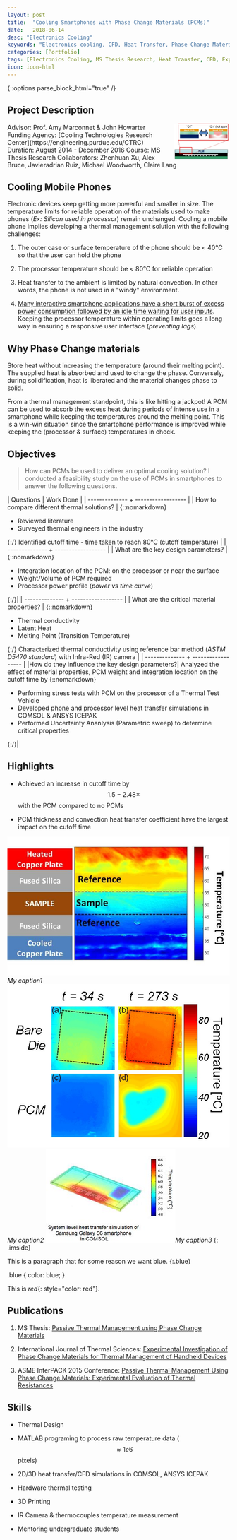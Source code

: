 ```yaml
---
layout: post
title:  "Cooling Smartphones with Phase Change Materials (PCMs)"
date:   2018-06-14
desc: "Electronics Cooling"
keywords: "Electronics cooling, CFD, Heat Transfer, Phase Change Materials,Thermal stress test, COMSOL, Simulation"
categories: [Portfolio]
tags: [Electronics Cooling, MS Thesis Research, Heat Transfer, CFD, Experiments]
icon: icon-html
---
```

{::options parse_block_html="true" /}

## Project Description

<img src="/static/assets/img/blog/msthesis/intro_pcm.jpg" alt="Why PCM" style="float:right;width:25%; margin-left: 20px;">
Advisor: Prof. Amy Marconnet & John Howarter  
Funding Agency: [Cooling Technologies Research Center](https://engineering.purdue.edu/CTRC)  
Duration: August 2014 - December 2016  
Course: MS Thesis Research  
Collaborators: Zhenhuan Xu, Alex Bruce,       Javieradrian Ruiz, Michael Woodworth, Claire Lang

## Cooling Mobile Phones
Electronic devices keep getting more powerful and smaller in size. The temperature limits for reliable operation of the materials used to make phones (*Ex: Silicon used in processor*) remain unchanged. Cooling a mobile phone implies developing a thermal management solution with the following challenges:

1. The outer case or surface temperature of the phone should be < 40°C so that the user can hold the phone  

2. The processor temperature should be < 80°C for reliable operation

3. Heat transfer to the ambient is limited by natural convection. In other words, the phone is not used in a "windy" environment.
5. [Many interactive smartphone applications have a short burst of excess power consumption followed by an idle time waiting for user inputs](www.scientificamerican.com/article/computational-sprinting/). Keeping the processor temperature within operating limits goes a long way in ensuring a responsive user interface (*preventing lags*).

## Why Phase Change materials

 Store heat without increasing the temperature (around their melting point). The supplied heat is absorbed and used to change the phase. Conversely, during solidification, heat is liberated and the material changes phase to solid.  

From a thermal management standpoint, this is like hitting a jackpot! A PCM can be used to absorb the excess heat during periods of intense use in a smartphone while keeping the temperatures around the melting point. This is a win-win situation since the smartphone performance is improved while keeping the (processor & surface) temperatures in check.


## Objectives

>How can PCMs be used to deliver an optimal cooling solution?
I conducted a feasibility study on the use of PCMs in smartphones to answer the following questions.

<style type="text/css">
table{
    border-collapse: collapse;
    border:2px solid black;  
}

</style>

| Questions      | Work Done         |
| -------------- + ------------------ |
| How to compare different thermal solutions?         |   {::nomarkdown}<ul><li> Reviewed literature </li><li> Surveyed thermal engineers in the industry</li></ul>{:/} Identified cutoff time - time taken to reach 80°C (cutoff temperature) |
| -------------- + ------------------ |
|   What are the key design parameters?         |    {::nomarkdown}<ul><li>Integration location of the PCM: on the processor or near the surface </li><li>Weight/Volume of PCM required </li><li>Processor power profile (*power vs time curve*) </li></ul>{:/}|
| -------------- + ------------------ |
|  What are the critical material properties?         |    {::nomarkdown}<ul><li> Thermal conductivity </li><li> Latent Heat </li>     <li> Melting Point (Transition Temperature) </li></ul>{:/} Characterized thermal conductivity using reference bar method (*ASTM D5470 standard*) with Infra-Red (IR) camera       |
| -------------- + ------------------ |
|How do they influence the key design parameters?| Analyzed the effect of material properties, PCM weight and integration location on the cutoff time by       {::nomarkdown} <ul><li> Performing stress tests with PCM on the processor of a Thermal Test Vehicle   </li><li> Developed phone and processor level heat transfer simulations in COMSOL & ANSYS ICEPAK </li> <li> Performed Uncertainty Ananlysis (Parametric sweep) to determine critical properties </li> </ul> {:/}|

## Highlights

* Achieved an increase in cutoff time by $$ 1.5 - 2.48 \times $$ with the PCM compared to no PCMs

* PCM thickness and convection heat transfer coefficient have the largest impact on the cutoff time

<style>
 .imside>img {
    width:30%;
    padding:0 5px;
  }
</style>

![image 1](/static/assets/img/blog/msthesis/cross_plane_rig_temp_map.jpg)*My caption1*
![image 2](/static/assets/img/blog/msthesis/ir_surface_temps.jpg)*My caption2*
![image 3](/static/assets/img/blog/msthesis/sim_phone.JPG)*My caption3*
{: .imside}


This is a paragraph that for some reason we want blue.
{:.blue}

.blue {
  color: blue;
}


This is *red*{: style="color: red"}.

## Publications

1. MS Thesis: [Passive Thermal Management using Phase Change Materials](https://search.proquest.com/docview/1881313041)

2. International Journal of Thermal Sciences: [Experimental Investigation of Phase Change Materials for Thermal Management of Handheld Devices](https://doi.org/10.1016/j.ijthermalsci.2018.03.012)

3. ASME InterPACK 2015 Conference: [Passive Thermal Management Using Phase Change Materials: Experimental Evaluation of Thermal Resistances](https://github.com/yashg1/yashg1.github.io/blob/517f903e466465d636acdad39706c1dd84b89ae0/resources/ASME_InterPack.pdf)


## Skills

* Thermal Design

* MATLAB programing to process raw temperature data ($$ \approx 1e6 $$ pixels)

* 2D/3D heat transfer/CFD simulations in COMSOL, ANSYS ICEPAK

* Hardware thermal testing

* 3D Printing

* IR Camera & thermocouples temperature measurement

* Mentoring undergraduate students
